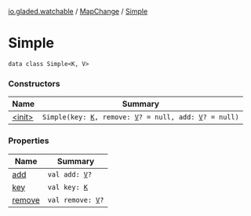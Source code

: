 [io.gladed.watchable](../../index.md) / [MapChange](../index.md) / [Simple](./index.md)

# Simple

`data class Simple<K, V>`

### Constructors

| Name | Summary |
|---|---|
| [&lt;init&gt;](-init-.md) | `Simple(key: `[`K`](index.md#K)`, remove: `[`V`](index.md#V)`? = null, add: `[`V`](index.md#V)`? = null)` |

### Properties

| Name | Summary |
|---|---|
| [add](add.md) | `val add: `[`V`](index.md#V)`?` |
| [key](key.md) | `val key: `[`K`](index.md#K) |
| [remove](remove.md) | `val remove: `[`V`](index.md#V)`?` |
